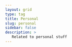 ```yaml
---
layout: grid
type: tag
title: Personal
slug: personal
sidebar: false
description: >
   Related to personal stuff
---
```

